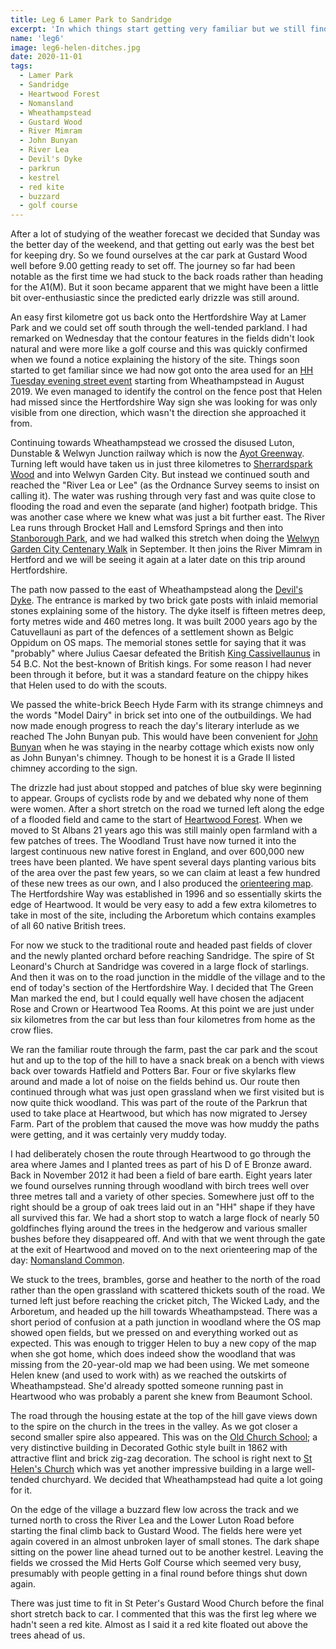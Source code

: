 ```yaml
---
title: Leg 6 Lamer Park to Sandridge
excerpt: 'In which things start getting very familiar but we still find some surprises'
name: 'leg6'
image: leg6-helen-ditches.jpg
date: 2020-11-01
tags:
  - Lamer Park
  - Sandridge
  - Heartwood Forest
  - Nomansland
  - Wheathampstead
  - Gustard Wood
  - River Mimram
  - John Bunyan
  - River Lea
  - Devil's Dyke
  - parkrun
  - kestrel
  - red kite
  - buzzard
  - golf course
---
```


After a lot of studying of the weather forecast we decided that Sunday was the better day of the weekend, and that getting out early was the best bet for keeping dry. So we found ourselves at the car park at Gustard Wood well before 9.00 getting ready to set off. The journey so far had been notable as the first time we had stuck to the back roads rather than heading for the A1(M). But it soon became apparent that we might have been a little bit over-enthusiastic since the predicted early drizzle was still around.

An easy first kilometre got us back onto the Hertfordshire Way at Lamer Park and we could set off south through the well-tended parkland. I had remarked on Wednesday that the contour features in the fields didn't look natural and were more like a golf course and this was quickly confirmed when we found a notice explaining the history of the site. Things soon started to get familiar since we had now got onto the area used for an [HH Tuesday evening street event](https://www.happyherts.routegadget.co.uk/rg2/#337) starting from Wheathampstead in August 2019. We even managed to identify the control on the fence post that Helen had missed since the Hertfordshire Way sign she was looking for was only visible from one direction, which wasn't the direction she approached it from.

Continuing towards Wheathampstead we crossed the disused Luton, Dunstable & Welwyn Junction railway which is now the [Ayot Greenway](https://en.wikipedia.org/wiki/Ayot_Greenway). Turning left would have taken us in just three kilometres to [Sherrardspark Wood](https://www.happyherts.routegadget.co.uk/rg2/#350) and into Welwyn Garden City. But instead we continued south and reached the "River Lea or Lee" (as the Ordnance Survey seems to insist on calling it). The water was rushing through very fast and was quite close to flooding the road and even the separate (and higher) footpath bridge. This was another case where we knew what was just a bit further east. The River Lea runs through Brocket Hall and Lemsford Springs and then into [Stanborough Park](https://www.happyherts.routegadget.co.uk/rg2/#322), and we had walked this stretch when doing the [Welwyn Garden City Centenary Walk](https://www.wgc100.org/signature-events/centenary-walk/) in September. It then joins the River Mimram in Hertford and we will be seeing it again at a later date on this trip around Hertfordshire.

The path now passed to the east of Wheathampstead along the [Devil's Dyke](http://wheathampstead-pc.gov.uk/devils-dyke/). The entrance is marked by two brick gate posts with inlaid memorial stones explaining some of the history. The dyke itself is fifteen metres deep, forty metres wide and 460 metres long. It was built 2000 years ago by the Catuvellauni as part of the defences of a settlement shown as Belgic Oppidum on OS maps. The memorial stones settle for saying that it was "probably" where Julius Caesar defeated the British [King Cassivellaunus](http://www.englishmonarchs.co.uk/celts_25.html) in 54 B.C. Not the best-known of British kings. For some reason I had never been through it before, but it was a standard feature on the chippy hikes that Helen used to do with the scouts.

We passed the white-brick Beech Hyde Farm with its strange chimneys and the words "Model Dairy" in brick set into one of the outbuildings. We had now made enough progress to reach the day's literary interlude as we reached The John Bunyan pub. This would have been convenient for [John Bunyan](https://en.wikipedia.org/wiki/John_Bunyan) when he was staying in the nearby cottage which exists now only as John Bunyan's chimney. Though to be honest it is a Grade II listed chimney according to the sign.

The drizzle had just about stopped and patches of blue sky were beginning to appear. Groups of cyclists rode by and we debated why none of them were women. After a short stretch on the road we turned left along the edge of a flooded field and came to the start of [Heartwood Forest](https://heartwood.woodlandtrust.org.uk/). When we moved to St Albans 21 years ago this was still mainly open farmland with a few patches of trees. The Woodland Trust have now turned it into the largest continuous new native forest in England, and over 600,000 new trees have been planted. We have spent several days planting various bits of the area over the past few years, so we can claim at least a few hundred of these new trees as our own, and I also produced the [orienteering map](https://www.happyherts.routegadget.co.uk/rg2/#344). The Hertfordshire Way was established in 1996 and so essentially skirts the edge of Heartwood. It would be very easy to add a few extra kilometres to take in most of the site, including the Arboretum which contains examples of all 60 native British trees.

For now we stuck to the traditional route and headed past fields of clover and the newly planted orchard before reaching Sandridge. The spire of St Leonard's Church at Sandridge was covered in a large flock of starlings. And then it was on to the road junction in the middle of the village and to the end of today's section of the Hertfordshire Way. I decided that The Green Man marked the end, but I could equally well have chosen the adjacent Rose and Crown or Heartwood Tea Rooms. At this point we are just under six kilometres from the car but less than four kilometres from home as the crow flies.

We ran the familiar route through the farm, past the car park and the scout hut and up to the top of the hill to have a snack break on a bench with views back over towards Hatfield and Potters Bar. Four or five skylarks flew around and made a lot of noise on the fields behind us. Our route then continued through what was just open grassland when we first visited but is now quite thick woodland. This was part of the route of the Parkrun that used to take place at Heartwood, but which has now migrated to Jersey Farm. Part of the problem that caused the move was how muddy the paths were getting, and it was certainly very muddy today.

I had deliberately chosen the route through Heartwood to go through the area where James and I planted trees as part of his D of E Bronze award. Back in November 2012 it had been a field of bare earth. Eight years later we found ourselves running through woodland with birch trees well over three metres tall and a variety of other species. Somewhere just off to the right should be a group of oak trees laid out in an "HH" shape if they have all survived this far. We had a short stop to watch a large flock of nearly 50 goldfinches flying around the trees in the hedgerow and various smaller bushes before they disappeared off. And with that we went through the gate at the exit of Heartwood and moved on to the next orienteering map of the day: [Nomansland Common](https://www.happyherts.routegadget.co.uk/rg2/#326).

We stuck to the trees, brambles, gorse and heather to the north of the road rather than the open grassland with scattered thickets south of the road. We turned left just before reaching the cricket pitch, The Wicked Lady, and the Arboretum, and headed up the hill towards Wheathampstead. There was a short period of confusion at a path junction in woodland where the OS map showed open fields, but we pressed on and everything worked out as expected. This was enough to trigger Helen to buy a new copy of the map when she got home, which does indeed show the woodland that was missing from the 20-year-old map we had been using. We met someone Helen knew (and used to work with) as we reached the outskirts of Wheathampstead. She'd already spotted someone running past in Heartwood who was probably a parent she knew from Beaumont School.

The road through the housing estate at the top of the hill gave views down to the spire on the church in the trees in the valley. As we got closer a second smaller spire also appeared. This was on the [Old Church School](http://www.wheathampsteadheritage.org.uk/heritage-exhibit-preview.asp?id=16); a very distinctive building in Decorated Gothic style built in 1862 with attractive flint and brick zig-zag decoration. The school is right next to [St Helen's Church](https://hertfordshirechurches.weebly.com/wheathampstead-church-hertfordshire.html) which was yet another impressive building in a large well-tended churchyard. We decided that Wheathampstead had quite a lot going for it.

On the edge of the village a buzzard flew low across the track and we turned north to cross the River Lea and the Lower Luton Road before starting the final climb back to Gustard Wood. The fields here were yet again covered in an almost unbroken layer of small stones. The dark shape sitting on the power line ahead turned out to be another kestrel. Leaving the fields we crossed the Mid Herts Golf Course which seemed very busy, presumably with people getting in a final round before things shut down again.

There was just time to fit in St Peter's Gustard Wood Church before the final short stretch back to car. I commented that this was the first leg where we hadn't seen a red kite. Almost as I said it a red kite floated out above the trees ahead of us.
